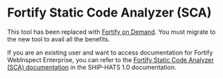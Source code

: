 # Fortify Static Code Analyzer (SCA)

This tool has been replaced with [Fortify on Demand](fod/fod-overview). You must migrate to the new tool to avail all the benefits.  

If you are an existing user and want to access documentation for Fortify WebInspect Enterprise, you can refer to the [Fortify Static Code Analyzer (SCA) documentation](https://docs.developer.tech.gov.sg/docs/ship-hats-documentation/#/fortify-overview) in the SHIP-HATS 1.0 documentation.